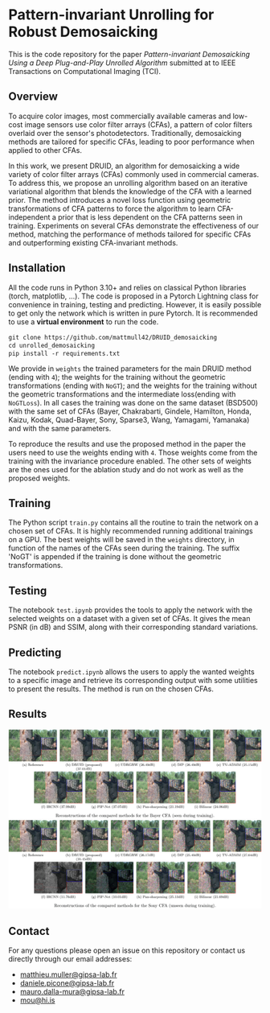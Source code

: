 # Pattern-invariant Unrolling for Robust Demosaicking

This is the code repository for the paper _Pattern-invariant Demosaicking Using a Deep Plug-and-Play Unrolled Algorithm_ submitted at to IEEE Transactions on Computational Imaging (TCI).

## Overview

To acquire color images, most commercially available cameras and low-cost image sensors use color filter arrays (CFAs), a pattern of color filters overlaid over the sensor's photodetectors.
Traditionally, demosaicking methods are tailored for specific CFAs, leading to poor performance when applied to other CFAs.

In this work, we present DRUID, an algorithm for demosaicking a wide variety of color filter arrays (CFAs) commonly used in commercial cameras.
To address this, we propose an unrolling algorithm based on an iterative variational algorithm that blends the knowledge of the CFA with a learned prior.
The method introduces a novel loss function using geometric transformations of CFA patterns to force the algorithm to learn CFA-independent a prior that is less dependent on the CFA patterns seen in training.
Experiments on several CFAs demonstrate the effectiveness of our method, matching the performance of methods tailored for specific CFAs and outperforming existing CFA-invariant methods.

## Installation

All the code runs in Python 3.10+ and relies on classical Python libraries (torch, matplotlib, ...).
The code is proposed in a Pytorch Lightning class for convenience in training, testing and predicting.
However, it is easily possible to get only the network which is written in pure Pytorch.
It is recommended to use a **virtual environment** to run the code.

```
git clone https://github.com/mattmull42/DRUID_demosaicking
cd unrolled_demosaicking
pip install -r requirements.txt
```

We provide in `weights` the trained parameters for the main DRUID method (ending with `4`); the weights for the training without the geometric transformations (ending with `NoGT`); and the weights for the training without the geometric transformations and the intermediate loss(ending with `NoGTLoss`).
In all cases the training was done on the same dataset (BSD500) with the same set of CFAs (Bayer, Chakrabarti, Gindele, Hamilton, Honda, Kaizu, Kodak, Quad-Bayer, Sony, Sparse3, Wang, Yamagami, Yamanaka) and with the same parameters.

To reproduce the results and use the proposed method in the paper the users need to use the weights ending with `4`.
Those weights come from the training with the invariance procedure enabled.
The other sets of weights are the ones used for the ablation study and do not work as well as the proposed weights.

## Training

The Python script `train.py` contains all the routine to train the network on a chosen set of CFAs.
It is highly recommended running additional trainings on a GPU. The best weights will be saved in the `weights` directory, in function of the names of the CFAs seen during the training. The suffix 'NoGT' is appended if the training is done without the geometric transformations.

## Testing

The notebook `test.ipynb` provides the tools to apply the network with the selected weights on a dataset with a given set of CFAs. It gives the mean PSNR (in dB) and SSIM, along with their corresponding standard variations.

## Predicting

The notebook `predict.ipynb` allows the users to apply the wanted weights to a specific image and retrieve its corresponding output with some utilities to present the results. The method is run on the chosen CFAs.

## Results

![](figs/results_bayer.png)
![](figs/results_sony.png)

## Contact

For any questions please open an issue on this repository or contact us directly through our email addresses:

- matthieu.muller@gipsa-lab.fr
- daniele.picone@gipsa-lab.fr
- mauro.dalla-mura@gipsa-lab.fr
- mou@hi.is
